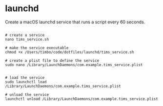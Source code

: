 # launchd


Create a macOS launchd service that runs a script every 60 seconds.

```

# create a service
nano tims_service.sh

# make the service executable
chmod +x /Users/timbo/code/dotfiles/launchd/tims_service.sh

# create a plist file to define the service
sudo nano /Library/LaunchDaemons/com.example.tims_service.plist


# load the service
sudo launchctl load /Library/LaunchDaemons/com.example.tims_service.plist

# unload the service
launchctl unload /Library/LaunchDaemons/com.example.tims_service.plist





```

